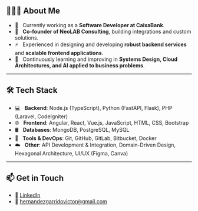 ## 👨🏻‍💻 About Me

- 💼 &nbsp; Currently working as a **Software Developer at CaixaBank**.  
- 🚀 &nbsp; **Co-founder of NeoLAB Consulting**, building integrations and custom solutions.  
- ⚡ &nbsp; Experienced in designing and developing **robust backend services** and **scalable frontend applications**.  
- 🌱 &nbsp; Continuously learning and improving in **Systems Design, Cloud Architectures, and AI applied to business problems**.

---

## 🛠 Tech Stack

- 💻 &nbsp; **Backend**: Node.js (TypeScript), Python (FastAPI, Flask), PHP (Laravel, CodeIgniter)  
- 🌐 &nbsp; **Frontend**: Angular, React, Vue.js, JavaScript, HTML, CSS, Bootstrap  
- 🛢 &nbsp; **Databases**: MongoDB, PostgreSQL, MySQL  
- 🔧 &nbsp; **Tools & DevOps**: Git, GitHub, GitLab, Bitbucket, Docker  
- ☁️ &nbsp; **Other**: API Development & Integration, Domain-Driven Design, Hexagonal Architecture, UI/UX (Figma, Canva)

---

## 📫 Get in Touch

- 💼 [LinkedIn]([https://www.linkedin.com/in/tu-perfil](https://www.linkedin.com/in/victor-hernandez-garrido/))  
- 📧 hernandezgarridovictor@gmail.com
